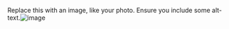 Replace this with an image, like your photo. Ensure you include some alt-text.![image](https://user-images.githubusercontent.com/101050395/158590355-244f8a72-b4e1-460c-82a7-540d15ecf359.png)
